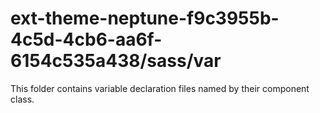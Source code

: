 # ext-theme-neptune-f9c3955b-4c5d-4cb6-aa6f-6154c535a438/sass/var

This folder contains variable declaration files named by their component class.
